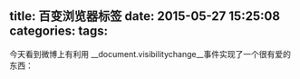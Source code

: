 title: 百变浏览器标签
date: 2015-05-27 15:25:08
categories:
tags:
---
今天看到微博上有利用 __document.visibilitychange__事件实现了一个很有爱的东西：
